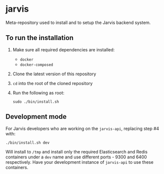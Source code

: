 # jarvis

Meta-repository used to install and to setup the Jarvis backend system.

## To run the installation

1. Make sure all required dependencies are installed:
    - `docker`
    - `docker-composed`
2. Clone the latest version of this repository
3. `cd` into the root of the cloned repository
4. Run the following as root:

    ```
    sudo ./bin/install.sh
    ```

## Development mode

For Jarvis developers who are working on the `jarvis-api`, replacing step #4 with:

```
./bin/install.sh dev
```

Will install to `/tmp` and install only the required Elasticsearch and Redis containers under a `dev` name and use different ports - 9300 and 6400 respectively.  Have your development instance of `jarvis-api` to use these containers.
